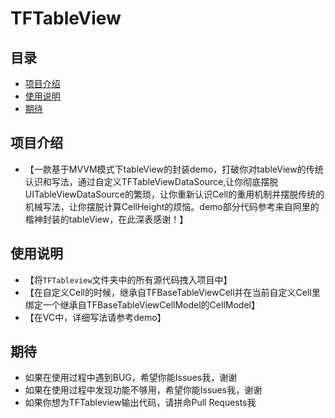 TFTableView
===
## 目录
* [项目介绍](#项目介绍)
* [使用说明](#使用说明)
* [期待](#期待)


<a name="项目介绍"></a>
## 项目介绍
- 【一款基于MVVM模式下tableView的封装demo，打破你对tableView的传统认识和写法，通过自定义TFTableViewDataSource,让你彻底摆脱UITableViewDataSource的繁琐，让你重新认识Cell的重用机制并摆脱传统的机械写法，让你摆脱计算CellHeight的烦恼。demo部分代码参考来自阿里的楷神封装的tableView，在此深表感谢！】


<a name="使用说明"></a>
## 使用说明
- 【将`TFTableview`文件夹中的所有源代码拽入项目中】
- 【在自定义Cell的时候，继承自TFBaseTableViewCell并在当前自定义Cell里绑定一个继承自TFBaseTableViewCellModel的CellModel】
- 【在VC中，详细写法请参考demo】

<a name="期待"></a>
## 期待
* 如果在使用过程中遇到BUG，希望你能Issues我，谢谢
* 如果在使用过程中发现功能不够用，希望你能Issues我，谢谢
* 如果你想为TFTableview输出代码，请拼命Pull Requests我
